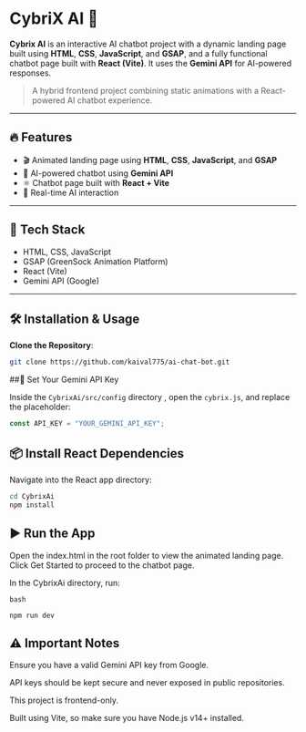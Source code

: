 # CybriX AI 🤖

**Cybrix AI** is an interactive AI chatbot project with a dynamic landing page built using **HTML**, **CSS**, **JavaScript**, and **GSAP**, and a fully functional chatbot page built with **React (Vite)**. It uses the **Gemini API** for AI-powered responses.

> A hybrid frontend project combining static animations with a React-powered AI chatbot experience.

---

## 🔥 Features

- 🎬 Animated landing page using **HTML**, **CSS**, **JavaScript**, and **GSAP**
- 💬 AI-powered chatbot using **Gemini API**
- ⚛️ Chatbot page built with **React + Vite**
- 🧠 Real-time AI interaction

---

## 🚀 Tech Stack

- HTML, CSS, JavaScript
- GSAP (GreenSock Animation Platform)
- React (Vite)
- Gemini API (Google)

---

## 🛠️ Installation & Usage

 **Clone the Repository**:

   ```bash
   git clone https://github.com/kaival775/ai-chat-bot.git
```

##🔑 Set Your Gemini API Key

Inside the `CybrixAi/src/config` directory , open the `cybrix.js`, and replace the placeholder:

```js
const API_KEY = "YOUR_GEMINI_API_KEY";
```

## 📦 Install React Dependencies

Navigate into the React app directory:

```bash
cd CybrixAi
npm install
```

## ▶️ Run the App

Open the index.html in the root folder to view the animated landing page.
Click Get Started to proceed to the chatbot page.

In the CybrixAi directory, run:

```
bash

npm run dev
```

## ⚠️ Important Notes

Ensure you have a valid Gemini API key from Google.

API keys should be kept secure and never exposed in public repositories.

This project is frontend-only.

Built using Vite, so make sure you have Node.js v14+ installed.
